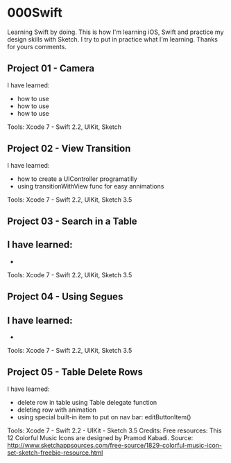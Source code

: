 # 000Swift

Learning Swift by doing. This is how I'm learning iOS, Swift and practice my design skills with Sketch. I try to put in practice what I'm learning. Thanks for yours comments.


## Project 01 - Camera

I have learned:

- how to use 
- how to use 
- how to use


Tools: Xcode 7 - Swift 2.2, UIKit, Sketch


## Project 02 - View Transition

I have learned:
- how to create a UIController programatilly
- using transitionWithView func for easy annimations


Tools: Xcode 7 - Swift 2.2, UIKit, Sketch 3.5



## Project 03 - Search in a Table

I have learned:
- 
- 



Tools: Xcode 7 - Swift 2.2, UIKit, Sketch 3.5



## Project 04 - Using Segues

I have learned:
- 
- 



Tools: Xcode 7 - Swift 2.2, UIKit, Sketch 3.5




## Project 05 - Table Delete Rows

I have learned:
- delete row in table using Table delegate function
- deleting row with animation
- using special built-in item to put on nav bar: editButtonItem()

Tools: Xcode 7 - Swift 2.2 - UIKit - Sketch 3.5
Credits: Free resources: This 12 Colorful Music Icons are designed by Pramod Kabadi. Source: http://www.sketchappsources.com/free-source/1829-colorful-music-icon-set-sketch-freebie-resource.html
